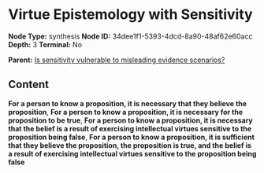 # Virtue Epistemology with Sensitivity

**Node Type:** synthesis
**Node ID:** 34dee1f1-5393-4dcd-8a90-48af62e60acc
**Depth:** 3
**Terminal:** No

**Parent:** [Is sensitivity vulnerable to misleading evidence scenarios?](is-sensitivity-vulnerable-to-misleading-evidence-scenarios.md)

## Content

**For a person to know a proposition, it is necessary that they believe the proposition**, **For a person to know a proposition, it is necessary for the proposition to be true**, **For a person to know a proposition, it is necessary that the belief is a result of exercising intellectual virtues sensitive to the proposition being false**, **For a person to know a proposition, it is sufficient that they believe the proposition, the proposition is true, and the belief is a result of exercising intellectual virtues sensitive to the proposition being false**
